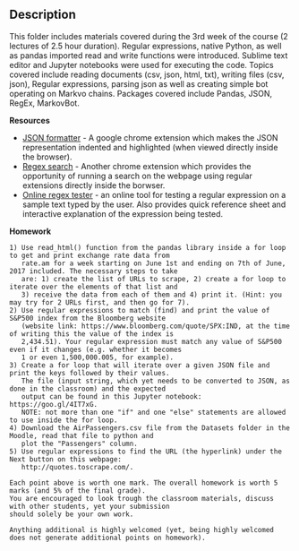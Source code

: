## Description
This folder includes materials covered during the 3rd week of the course (2 lectures of 2.5 hour duration). Regular expressions, native Python, as well as pandas imported read and write functions were introduced. Sublime text editor and Jupyter notebooks were used for executing the code. Topics covered include reading documents (csv, json, html, txt), writing files (csv, json), Regular expressions, parsing json as well as creating simple bot operating on Markvo chains. Packages covered include Pandas, JSON, RegEx, MarkovBot.

**Resources**
- [JSON formatter](https://chrome.google.com/webstore/detail/json-formatter/bcjindcccaagfpapjjmafapmmgkkhgoa?hl=en) - A google chrome extension which makes the JSON representation indented and highlighted (when viewed directly inside the browser).
- [Regex search](https://chrome.google.com/webstore/detail/regex-search/bcdabfmndggphffkchfdcekcokmbnkjl) - Another chrome extension which provides the opportunity of running a search on the webpage using regular extensions directly inside the borwser.
- [Online regex tester](https://regex101.com/) - an online tool for testing a regular expression on a sample text typed by the user. Also provides quick reference sheet and interactive explanation of the expression being tested.

**Homework**
```
1) Use read_html() function from the pandas library inside a for loop to get and print exchange rate data from
   rate.am for a week starting on June 1st and ending on 7th of June, 2017 included. The necessary steps to take
   are: 1) create the list of URLs to scrape, 2) create a for loop to iterate over the elements of that list and
   3) receive the data from each of them and 4) print it. (Hint: you may try for 2 URLs first, and then go for 7).
2) Use regular expressions to match (find) and print the value of S&P500 index from the Bloomberg website
   (website link: https://www.bloomberg.com/quote/SPX:IND, at the time of writing this the value of the index is
   2,434.51). Your regular expression must match any value of S&P500 even if it changes (e.g. whether it becomes
   1 or even 1,500,000.005, for example).
3) Create a for loop that will iterate over a given JSON file and print the keys followed by their values.
   The file (input string, which yet needs to be converted to JSON, as done in the classroom) and the expected
   output can be found in this Jupyter notebook: https://goo.gl/4IT7xG.
   NOTE: not more than one "if" and one "else" statements are allowed to use inside the for loop.
4) Download the AirPassengers.csv file from the Datasets folder in the Moodle, read that file to python and
   plot the "Passengers" column.
5) Use regular expressions to find the URL (the hyperlink) under the Next button on this webpage:
   http://quotes.toscrape.com/. 

Each point above is worth one mark. The overall homework is worth 5 marks (and 5% of the final grade).
You are encouraged to look trough the classroom materials, discuss with other students, yet your submission
should solely be your own work.

Anything additional is highly welcomed (yet, being highly welcomed does not generate additional points on homework).
```
